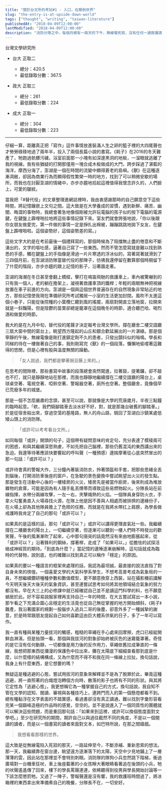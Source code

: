 ```yaml
---
title: "關於台文所的考試#1 - 入口，在顛倒世界"
slug: "the-entry-is-at-upside-down-world"
tags: ["thought", "writing", "taiwan-literature"]
publishedAt: "2018-04-09T12:00:00"
lastModified: "2018-04-09T12:00:00"
description: "消防分隊之中，每個月總有一兩天的下午，無線電死寂，沒有任何一通救護請求，在那一天我想到，或許可以考考看台文所"
---
```


台灣文學研究所

- 台大 正取二
  - 總分：420.5
  - 最低錄取分數：367.5

- 政大 正取三
  - 總分：261
  - 最低錄取分數：224

- 成大 正取一
  - 總分：304
  - 最低錄取分數：223

--- 

仔細一算，距離真正把「寫作」這件事情放進裝滿人生之卵的籃子裡的大四尾聲也才勞勞碌碌地過了兩年半，投入了兩個長篇小說的書寫。《耗子》在2016的冬天難產了，牠跑過骯髒污穢，浴室前面那一小塊有如深邃黑洞的地板，一溜眼就逃離了我的視線。我有些猶疑的打開那僅用一塊合成木板做成的大門，跨步踩過了湛藍的海洋，摩西分海了，澎湖是一個在時間的流變中顯得蒼老的島嶼。《獸》在這種逐漸凋敝，卻因為商業行為而顯得假性繁榮一時的地方，找到了可以稍微安歇的場所，而我也在討厭澎湖的情緒中，亦步亦趨地拾起這裡值得我懷念許久的，人們臉上，可愛的皺紋。

當我把「#替代役」的文章整理進網誌裡時，我由衷感謝那時的自己願意空下這些時間，將記憶鑲嵌上文句之間。這大致是在大學養成的習慣，遇到新鮮、痛苦、幽闇、晦澀的事物時，我總會著急地像個剛被允許玩電腦的孩子似的按下電腦的電源鍵，在鍵盤上霹哩啪拉地將這些事情記錄下來。室友們就會誇張地說，「你以後跟你女朋友做愛完，第一件做的事情一定是掙扎出棉被，蹦蹦跳跳地拋下女友，在鍵盤上霹哩啪啦。這個姿勢好，這個姿勢差的寫。」

這些文字大約是在考前最後一個禮拜寫的，那個時候為了阻擋無止盡的倦意和不斷湧出的，文字的嘔吐感，逼著自己寫了一些東西。然而不管怎麼寫就是難以找到熟悉的手感，觸在鍵盤上的手指像是滑過一片片寒透的浮冰似的，寫著寫著就滑到了三四個月前，在澎湖消防隊當替代役的那陣子，彷彿我還停留在數算那個時期留下了什麼的階段，亦步亦趨的跟上記憶的影子，沿著牆走著。

澎湖的海潮在冬日甚至會翻上橋樑，擊打在鳴笛飛馳的救護車上，車內被驚嚇到的只有我一個人，老的躺在擔架上，凝視著救護車頂的鐵桿；年輕的兩眼無神把視線放置在車子前進的方向。澎湖是一個與這個世界普遍存在的自然現象非常貼近的地方，那些記憶使我現在準備研究所考試獨居一小室的生活更加封閉。風吹不太進這個小巷子，只能從後院種的小葉欖仁聽到風的搖擺，兩扇對開直立落地窗，拉開來就是一斜豔陽，但是陰鬱的苗栗卻總是籠罩在這個晚冬的時節，適合聽巴哈、喝烈酒和做愛的時節。

我大約是在九月中旬，替代役的尾聲才決定報考台灣文學所。撐在廳舍二樓交誼廳三扇大窗中間的窗台上，眺望西方隆起的山丘和銀合歡延展出的一片湛綠。那是個寧靜的午後，無線電像是剛打進鎮定劑不久的患者，只發出顫抖似的嗡鳴。學長和同梯的待在一樓做著自己的事，我則剛寫完《獸》的一個段落，慵懶地偷嚐著這難得的悠閒，但是心裡有股與溫度無關的躁動。

>「女人說過，我們都是攀著豌豆藤上來的。」

在思考的間隙裡，那些書寫中故事的段落總會突然闖進，拉著鼓，提著鑼，卻不敲也不打，就只是靜靜地站在那裡，而我也靜靜地繼續撐在二樓交誼廳的陽台上，桌球桌空著、電視空著、啞鈴空著、警報器空著，廁所也空著。整個廳舍，竟像個早已荒廢多年的城堡。

那是一個不怎麼嚴肅的念頭，甚至可以說，那就像是大學的荒唐歲月，半夜三點鐘的臨時起意。「欸，我們騎腳踏車去淡水好不好，對，就是那幾台破舊的腳踏車。」於是從宿舍殺出來，穿過空蕩的基隆路，無人的舟山路，騎回了澎湖白沙鎮某處低矮山頭上的消防隊。

>「或許可以考考看台文所。」

如同每個「或許」開頭的句子，這個帶有疑問意味的肯定句，充分表達了模稜兩可的困惑，和與其繼續深思熟慮，不如先把自己腦裡，那些仍舊混沌的東西講出來的急迫。我邊等待著應該快要響起的呼叫聲（一種預感）邊揣摩著從心底突然冒出的那一句話：「或許可以？」

或許待會真的警報大作，三分鐘內著裝消防衣，拎著頭盔和手套，把那些思緒全丟到腦後，打開消防車後座的窗戶，在急駛的景色變換中嘗試眺望出火災的發生點。那是發生在活動中心後的一樓矮房的火災，矮房先是被當作廚房，後來則成為堆放雜物的倉庫，可能是因為有人隨手亂丟煙蒂而導致這些易燃物起火。分隊長站在前線指揮，水帶分兩線攻擊，一左一右，夾擊熾熱的火焰。一個隊員身穿防火衣，手拿火勾奮勇直入火場尋找火源，在隊上他是因不善與人相處而被排擠的邊緣份子，在火場上卻為其他隊員擔上了危險的任務，而就是在我將水帶扛上肩膀，為學長做戒護時我肯定了自己的那句「或許可以？」

如果真的是這樣的話，那句「或許可以？」或許可以講得更理直氣壯一些。我繼續撐在二樓廳舍的陽台上，一切繼續空著，但逐漸可以聽到一樓人們時不時發出的歡笑聲，午後的風漸漸吹了起來，心中那句唐突的話竟然沒有來由地膨脹起來，從「或許可以？」沿著鋒利的鋼絲，撐著桿，走成了「如果可以，」從膽怯的試探活絡成神經質的期待。「到底為什麼？」當記憶的邊陲逐漸崩解時，這句話就成為臨時的代替物，說到底，也的確難以找到真正可以稱作「穩定」的原因。

如果真的要以一種語言的框架來處理的話，我認為最坦誠，最直接的說法直指了對自身未來的徬徨。一個喜愛文學的大氣科學系學生，不想考高普考成為氣象局的一員，不想繼續鑽研種種參數和數值模型，更不願意換穿上西裝，站在攝影機前講解今天明天後天大後天的氣象資訊，甚至連嘗試思考如何將其他領域結合氣象的努力都沒有。早在大三上的必修課中就已經確認自己並不是讀這門科學的料，也不願意蝸居於此。好不容易說服家裡再支持自己一年的時間，在大五嘗試寫出一本小說，那乍看之下充滿企圖心且穩定的生活竟也從自己無從掌握的地方開始傾斜，《耗子》難產，我沿著國家的規劃一股腦步入逃兵二哥的後塵，卻意外多了一種誠摯的謝意，於是時常跟朋友提起自己如何喜歡這由巨大體系供氧的日子，多了一年可以寫作。

我一直有種與某種力量拔河的觸感，粗糙的草繩在手心處來回摩擦，虎口已經綻開鮮血淋漓，但是抬頭一看，那個與我拔河的對象卻始終被灰色的迷霧籠罩著。奇怪的是它沒有任何動靜，一切都像是用力後的反作用力，草繩依舊拉成筆直的一條線，我想把那東西從瀰漫的保護色中拉出來，攤在太陽底下細細查看那到底是什麼，以什麼樣的結構構成，又為什麼而不得不和我在同一條線上拉扯。換句話說，我身上有什麼東西，是它想要的嗎？

無疑這是種逃避的心態，嘗試用拔河的意象來解釋並不是為了脫罪於此，畢竟這種逃避，將一直照著的白熾燈泡轉個方向時，散落的影子也將有不同的形狀。與其將它定性為「逃避心態」，我更想稱它為一種掌握自己的方式，換句話說，我自知不管在文學的認知、閱讀、審視與各種技巧上，連跨門而入的第一個懸燈都看不到。總有種黏浮在文字表面的不踏實感，看過書卻沒有真正讀通，難以找到字彙形容看完某一個巔峰造極的作品時的感覺，空空的。並不是說進入了一個同質性的團體就可以解決這些問題，而是重回那句話：「如果來到這裡，或許可以換個態度面對文學吧。」至少在研究所的期間，期許自己以與過往截然不同的角度，不是以一個閱讀的讀者，而是以一個書寫的讀者來面對文本，如巴特所說，在那之間嬉戲。

> 我想看看那樣的世界。

這大致是從無線電陷入死寂的那天，一路延伸至今，不斷添補、重新思索的想法。那一天，我繼續靠在窗台邊，眺望遠方逐漸落下的太陽，天空中少見地鋪上了一層薄薄的雲，因此站在那裡並不會特別刺眼。消防隊的隊狗小兵忽然跳下階梯，衝過廣場對一台機車狂吠，車上後座載著的小女孩睜大著眼睛看著追在後頭的小兵，牠的吠聲遙遙傳了回來，樓下的學長罵聲連連，依稀聽得到役男與學長開始討論等一下該怎麼懲罰牠。又過了一陣子，警報聲還是沒有響，我的救護班時間過了，將冰箱裡的東西拿出來準備煮自己的晚餐，分隊長不在，一切安好。

